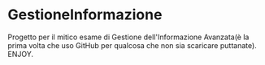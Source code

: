 # GestioneInformazione

Progetto per il mitico esame di Gestione dell'Informazione Avanzata(è la prima volta che uso GitHub per qualcosa che non sia scaricare puttanate). ENJOY.

